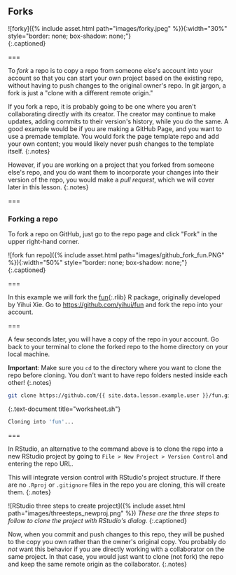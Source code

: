 ---
---

## Forks

![forky]({% include asset.html path="images/forky.jpeg" %}){:width="30%" style="border: none; box-shadow: none;"}  
{:.captioned}

===

To *fork* a repo is to copy a repo from someone else's account into your account so that you can start your own project
based on the existing repo, without having to push changes to the original owner's repo. In git jargon, a fork is just a "clone with a different remote origin."

If you fork a repo, it is probably going to be one where you aren't collaborating directly with its creator. The creator may
continue to make updates, adding commits to their version's history, while you do the same. A good example would be if you are
making a GitHub Page, and you want to use a premade template. You would fork the page template repo and add your own content;
you would likely never push changes to the template itself.
{:.notes}

However, if you are working on a project that you forked from someone else's repo, and you do
want them to incorporate your changes into their version of the repo, you would make a 
*pull request*, which we will cover later in this lesson.
{:.notes}

===

### Forking a repo

To fork a repo on GitHub, just go to the repo page and click "Fork" in the upper right-hand corner.

![fork fun repo]({% include asset.html path="images/github_fork_fun.PNG" %}){:width="50%" style="border: none; box-shadow: none;"}  
{:.captioned}

===

In this example we will fork the [fun](){:.rlib} R package, originally developed by Yihui Xie. 
Go to <https://github.com/yihui/fun> and fork the repo into your account.

===

A few seconds later, you will have a copy of the repo in your account.
Go back to your terminal to clone the forked repo to the home directory on your local machine.

**Important**: Make sure you `cd` to the directory where you want to clone the repo before cloning.
You don't want to have repo folders nested inside each other!
{:.notes}

~~~bash
git clone https://github.com/{{ site.data.lesson.example.user }}/fun.git
~~~
{:.text-document title="worksheet.sh"}

~~~bash
Cloning into 'fun'...
~~~

===

In RStudio, an alternative to the command above is to
clone the repo into a new RStudio project by going to 
`File > New Project > Version Control` and entering the repo URL. 

This will integrate version control with RStudio's project structure.
If there are no `.Rproj` or `.gitignore` files in the repo you are cloning, this will create them.
{:.notes}

![RStudio three steps to create project]({% include asset.html path="images/threesteps_newproj.png" %})
*These are the three steps to follow to clone the project with RStudio's dialog.*
{:.captioned}

Now, when you commit and push changes to this repo, they will be pushed to the copy you
own rather than the owner's original copy. You probably do *not* want this behavior
if you are directly working with a collaborator on the same project.
In that case, you would just want to clone (not fork) the repo and 
keep the same remote origin as the collaborator.
{:.notes}

